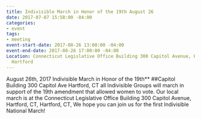 ```yaml
---
title: Indivisible March in Honor of the 19th August 26
date: 2017-07-07 15:58:00 -04:00
categories:
- event
tags:
- meeting
event-start-date: 2017-08-26 13:00:00 -04:00
event-end-date: 2017-08-26 17:00:00 -04:00
Location: Connecticut Legislative Office Building 300 Capitol Avenue, Hartford, CT,
  Hartford
---
```


August 26th, 2017
Indivisible March in Honor of the 19th**
##Capitol Building 300 Capitol Ave Hartford, CT
 all Indivisible Groups will march in support of the 19th amendment that allowed women to vote. Our local march is at the Connecticut Legislative Office Building 300 Capitol Avenue, Hartford, CT, Hartford, CT,
We hope you can join us for the first Indivisible National March!